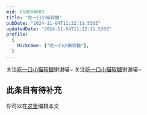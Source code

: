 ```yaml
---
mid: 618604683
title: "吃一口小猫软糖"
pubDate: "2024-11-04T11:22:11.530Z"
updatedDate: "2024-11-04T11:22:11.530Z"
profile:
  {
    Nickname: ["吃一口小猫软糖"],
  }
---
```


关注[吃一口小猫软糖](https://space.bilibili.com/618604683)谢谢喵~ 关注[吃一口小猫软糖](https://space.bilibili.com/618604683)谢谢喵~

## 此条目有待补充
你可以在[这里](https://github.com/Yuhanawa/VTuber.ICU/edit/master/src/content/v/吃一口小猫软糖/index.md)编辑本文
